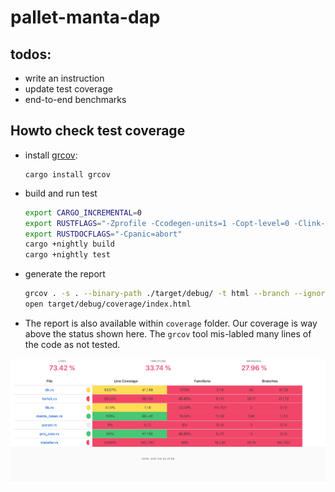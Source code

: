 # pallet-manta-dap

## todos:

* write an instruction 
* update test coverage
* end-to-end benchmarks


## Howto check test coverage
* install [grcov](https://github.com/mozilla/grcov):
  ```
  cargo install grcov
  ```
* build and run test
  ``` sh
  export CARGO_INCREMENTAL=0
  export RUSTFLAGS="-Zprofile -Ccodegen-units=1 -Copt-level=0 -Clink-dead-code -Coverflow-checks=off -Zpanic_abort_tests -Cpanic=abort"
  export RUSTDOCFLAGS="-Cpanic=abort"
  cargo +nightly build
  cargo +nightly test 
  ```
* generate the report 
  ``` sh
  grcov . -s . --binary-path ./target/debug/ -t html --branch --ignore-not-existing -o ./target/debug/coverage/
  open target/debug/coverage/index.html
  ```

* The report is also available within `coverage` folder. Our coverage is way above the status shown here.
The `grcov` tool mis-labled many lines of the code as not tested.

![Result](https://github.com/Manta-Network/pallet-manta-dap/blob/master/coverage/coverage.png)
